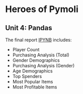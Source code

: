 # Heroes of Pymoli

## Unit 4: Pandas 

The final report [IPYNB](https://github.com/cbeachey/databootcamp-homework/blob/master/Unit%204%20Pandas/HeroesOfPymoli/HeroesOfPymoli_starter.ipynb) includes:
* Player Count
* Purchasing Analysis (Total)
* Gender Demographics
* Purchasing Analysis (Gender)
* Age Demographics
* Top Spenders
* Most Popular Items
* Most Profitable Items